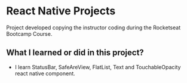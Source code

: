 # React Native Projects

Project developed copying the instructor coding during the Rocketseat Bootcamp Course.

## What I learned or did in this project?

- I learn StatusBar, SafeAreView, FlatList, Text and TouchableOpacity react native component.